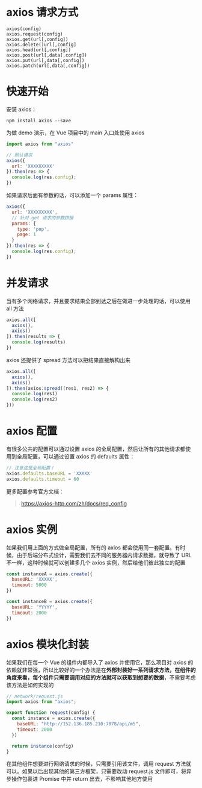 # axios 请求方式

```
axios(config)
axios.request(config)
axios.get(url[,config])
axios.delete()url[,config]
axios.head(url[,config])
axios.post(url[,data[,config])
axios.put(url[,data[,config])
axios.patch(url[,data[,config])
```



# 快速开始

安装 axios：

```
npm install axios --save
```



为做 demo 演示，在 Vue 项目中的 main 入口处使用 axios

```javascript
import axios from "axios"

// 默认请求
axios({
  url: 'XXXXXXXXX'
}).then(res => {
  console.log(res.config);
})
```



如果请求后面有参数的话，可以添加一个 params 属性：

```javascript
axios({
  url: 'XXXXXXXXX',
  // 针对 get 请求的参数拼接
  params: {
    type: 'pop',
    page: 1
  }
}).then(res => {
  console.log(res.config);
})
```



# 并发请求

当有多个网络请求，并且要求结果全部到达之后在做进一步处理的话，可以使用 all 方法

```javascript
axios.all([
  axios(),
  axios()
]).then(results => {
  console.log(results)
})
```



axios 还提供了 spread 方法可以把结果直接解构出来

```javascript
axios.all([
  axios(),
  axios()
]).then(axios.spread((res1, res2) => {
  console.log(res1)
  console.log(res2)
}))
```



# axios 配置

有很多公共的配置可以通过设置 axios 的全局配置，然后让所有的其他请求都使用到全局配置，可以通过设置 axios 的 defaults 属性：

```javascript
// 注意这是全局配置！
axios.defaults.baseURL = 'XXXXX'
axios.defaults.timeout = 60
```



更多配置参考官方文档：

> https://axios-http.com/zh/docs/req_config



# axios 实例

如果我们用上面的方式做全局配置，所有的 axios 都会使用同一套配置。有时候，由于后端分布式设计，需要我们去不同的服务器内请求数据，就导致了 URL 不一样，这种时候就可以创建多几个 axios 实例，然后给他们彼此独立的配置

```javascript
const instanceA = axios.create({
  baseURL: 'XXXXX',
  timeout: 5000
})

const instanceB = axios.create({
  baseURL: 'YYYYY',
  timeout: 2000
})
```



# axios 模块化封装

如果我们在每一个 Vue 的组件内都导入了 axios 并使用它，那么项目对 axios 的依赖就非常强，所以比较好的一个办法是在**外部封装好一系列请求方法，在组件的角度来看，每个组件只需要调用对应的方法就可以获取到想要的数据**，不需要考虑该方法是如何实现的

```javascript
// network/request.js
import axios from "axios";

export function request(config) {
  const instance = axios.create({
    baseURL: "http://152.136.185.210:7878/api/m5",
    timeout: 2000
  })

  return instance(config)
}

```



在其他组件想要进行网络请求的时候，只需要引用该文件，调用 request 方法就可以。如果以后出现其他的第三方框架，只需要改动 request.js 文件即可，将异步操作包裹进 Promise 中并 return 出去，不影响其他地方使用






